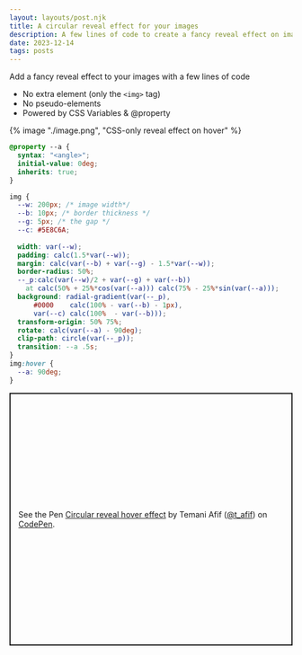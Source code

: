 ```yaml
---
layout: layouts/post.njk
title: A circular reveal effect for your images
description: A few lines of code to create a fancy reveal effect on images
date: 2023-12-14
tags: posts
---
```


Add a fancy reveal effect to your images with a few lines of code
* No extra element (only the `<img>` tag)
* No pseudo-elements
* Powered by CSS Variables & @property


{% image "./image.png", "CSS-only reveal effect on hover" %}

```css
@property --a {
  syntax: "<angle>";
  initial-value: 0deg;
  inherits: true;
}

img {
  --w: 200px; /* image width*/
  --b: 10px; /* border thickness */
  --g: 5px; /* the gap */
  --c: #5E8C6A;
  
  width: var(--w);
  padding: calc(1.5*var(--w));
  margin: calc(var(--b) + var(--g) - 1.5*var(--w));
  border-radius: 50%;
  --_p:calc(var(--w)/2 + var(--g) + var(--b)) 
    at calc(50% + 25%*cos(var(--a))) calc(75% - 25%*sin(var(--a)));
  background: radial-gradient(var(--_p),
      #0000    calc(100% - var(--b) - 1px),
      var(--c) calc(100%  - var(--b)));
  transform-origin: 50% 75%;
  rotate: calc(var(--a) - 90deg);
  clip-path: circle(var(--_p));
  transition: --a .5s;
}
img:hover {
  --a: 90deg;
}
```

<p class="codepen" data-height="450" data-default-tab="result" data-slug-hash="wvNbXrE" data-preview="true" data-user="t_afif" style="height: 450px; box-sizing: border-box; display: flex; align-items: center; justify-content: center; border: 2px solid; margin: 1em 0; padding: 1em;">
  <span>See the Pen <a href="https://codepen.io/t_afif/pen/wvNbXrE">
  Circular reveal hover effect</a> by Temani Afif (<a href="https://codepen.io/t_afif">@t_afif</a>)
  on <a href="https://codepen.io">CodePen</a>.</span>
</p>
<script async src="https://cpwebassets.codepen.io/assets/embed/ei.js"></script>